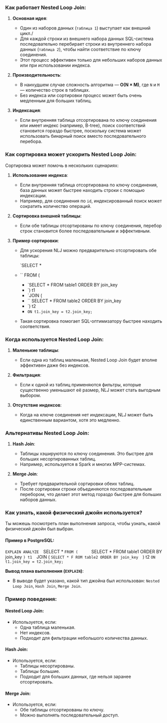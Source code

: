### Как работает **Nested Loop Join**:

1. **Основная идея**:
    
    - Один из наборов данных (`таблица 1`) выступает как внешний цикл./
    - Для каждой строки из внешнего набора данных SQL-система последовательно перебирает строки из внутреннего набора данных (`таблица 2`), чтобы найти соответствие по ключу соединения.
    - Этот процесс эффективен только для небольших наборов данных или при использовании индекса.
2. **Производительность**:
    
    - В наихудшем случае сложность алгоритма — **O(N × M)**, где `N` и `M` — количество строк в таблицах.
    - Без индекса или сортировки процесс может быть очень медленным для больших таблиц.
3. **Индексация**:
    
    - Если внутренняя таблица отсортирована по ключу соединения или имеет индекс (например, B-tree), поиск соответствий становится гораздо быстрее, поскольку система может использовать бинарный поиск вместо последовательного перебора.
### Как сортировка может ускорить Nested Loop Join:

Сортировка может помочь в нескольких сценариях:

1. **Использование индекса**:
    
    - Если внутренняя таблица отсортирована по ключу соединения, база данных может быстрее находить строки с помощью индексации.
    - Например, для соединения по `id`, индексированный поиск может сократить количество операций.
2. **Сортировка внешней таблицы**:
    
    - Если обе таблицы отсортированы по ключу соединения, перебор строк становится более последовательным и эффективным.
3. **Пример сортировки**:
    
    - Для ускорения NLJ можно предварительно отсортировать обе таблицы:
        
        
        `SELECT *
    - ``  FROM (     
        - `SELECT * FROM table1 ORDER BY join_key 
        - `) t1 
        - `JOIN ( 
        - ``    SELECT * FROM table2 ORDER BY join_key 
        - `) t2 
        - `ON t1.join_key = t2.join_key;`
            
    - Такая сортировка помогает SQL-оптимизатору быстрее находить соответствия.

### Когда используется Nested Loop Join:

1. **Маленькие таблицы**:
    
    - Если одна из таблиц маленькая, Nested Loop Join будет вполне эффективен даже без индексов.
2. **Фильтрация**:
    
    - Если к одной из таблиц применяются фильтры, которые существенно уменьшают её размер, NLJ может стать выгодным выбором.
3. **Отсутствие индексов**:
    
    - Когда на ключе соединения нет индексации, NLJ может быть единственным вариантом, хотя это медленно.
### Альтернативы Nested Loop Join:

1. **Hash Join**:
    
    - Таблицы хэшируются по ключу соединения. Это быстрее для больших несортированных таблиц.
    - Например, используется в Spark и многих MPP-системах.
2. **Merge Join**:
    
    - Требует предварительной сортировки обеих таблиц.
    - После сортировки строки объединяются последовательным перебором, что делает этот метод гораздо быстрее для больших наборов данных.
### Как узнать, какой физический джойн используется?

Ты можешь посмотреть план выполнения запроса, чтобы узнать, какой физический джойн был выбран.

#### Пример в PostgreSQL:


`EXPLAIN ANALYZE 
`SELECT * 
`FROM (     
	`SELECT * FROM table1 ORDER BY join_key 
`) t1 
`JOIN ( 
	`SELECT * F ROM table2 ORDER BY join_key 
`) t2 
`ON t1.join_key = t2.join_key;`

**Вывод плана выполнения (`EXPLAIN`)**:

- В выводе будет указано, какой тип джойна был использован: `Nested Loop Join`, `Hash Join`, `Merge Join`.

### Пример поведения:

#### Nested Loop Join:

- Используется, если:
    - Одна таблица маленькая.
    - Нет индексов.
    - Подходит для фильтрации небольшого количества данных.

#### Hash Join:

- Используется, если:
    - Таблицы несортированы.
    - Таблицы большие.
    - Подходит для больших данных, где нельзя заранее отсортировать.

#### Merge Join:

- Используется, если:
    - Обе таблицы отсортированы по ключу.
    - Можно выполнять последовательный доступ.